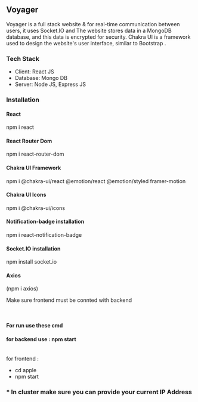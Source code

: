 <h2>Voyager</h2>

<p>Voyager is a full stack website & for  real-time communication between users, it uses Socket.IO and The website stores data in a MongoDB database, and this data is encrypted for security. Chakra UI is a framework used to design the website's user interface, similar to  Bootstrap . </p>
<h3>Tech Stack</h3>
<ul>
<li>Client: React JS</li>
<li>Database: Mongo DB</li>
<li>Server: Node JS, Express JS</li>
</ul>
<h3>Installation</h3>
<div>
<h4>React</h4>
<a>npm i react</a>
</div>
<div>
<h4>React Router Dom</h4>
<a>npm i react-router-dom</a>
</div>
<div>
<h4>Chakra UI Framework</h4>
<a>npm i @chakra-ui/react @emotion/react @emotion/styled framer-motion</a>
</div>
<div>
<h4>Chakra UI Icons</h4>
<a>npm i @chakra-ui/icons</a>
</div>
<div>
<h4>Notification-badge installation</h4>
<a>npm i react-notification-badge</a>
</div>
<div>
<h4>Socket.IO installation</h4>
<a>npm install socket.io</a>
</div>
<div>
<h4>Axios</h4>
(npm i axios)
</div>
<p>Make sure frontend must be connted with backend</p>
<br>
<h4>For run use these cmd</h4>
<h4>for backend use : npm start</h4>
<br>
for frontend :
<ul>
<li>cd apple</li>
<li>npm start</li>
 </ul>

 <h3>* In cluster make sure you can provide your current IP Address <h3>






